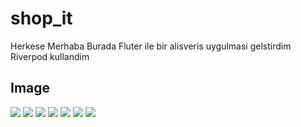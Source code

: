 # shop_it
 Herkese Merhaba Burada Fluter ile bir alisveris uygulmasi gelstirdim
 Riverpod kullandim

## Image

<img src="assets/images/readme1.png">
<img src="assets/images/readme2.png">
<img src="assets/images/readme3.png">
<img src="assets/images/readme4.png">
<img src="assets/images/readme5.png">
<img src="assets/images/readme6.png">
<img src="assets/images/readme.gif">


